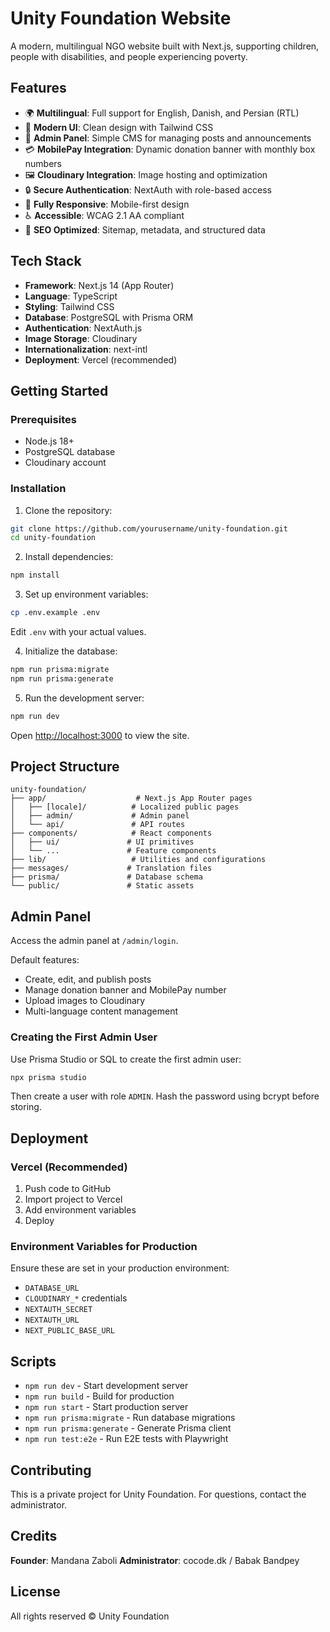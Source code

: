 # Unity Foundation Website

A modern, multilingual NGO website built with Next.js, supporting children, people with disabilities, and people experiencing poverty.

## Features

- 🌍 **Multilingual**: Full support for English, Danish, and Persian (RTL)
- 🎨 **Modern UI**: Clean design with Tailwind CSS
- 📝 **Admin Panel**: Simple CMS for managing posts and announcements
- 💳 **MobilePay Integration**: Dynamic donation banner with monthly box numbers
- 🖼️ **Cloudinary Integration**: Image hosting and optimization
- 🔒 **Secure Authentication**: NextAuth with role-based access
- 📱 **Fully Responsive**: Mobile-first design
- ♿ **Accessible**: WCAG 2.1 AA compliant
- 🚀 **SEO Optimized**: Sitemap, metadata, and structured data

## Tech Stack

- **Framework**: Next.js 14 (App Router)
- **Language**: TypeScript
- **Styling**: Tailwind CSS
- **Database**: PostgreSQL with Prisma ORM
- **Authentication**: NextAuth.js
- **Image Storage**: Cloudinary
- **Internationalization**: next-intl
- **Deployment**: Vercel (recommended)

## Getting Started

### Prerequisites

- Node.js 18+
- PostgreSQL database
- Cloudinary account

### Installation

1. Clone the repository:
```bash
git clone https://github.com/yourusername/unity-foundation.git
cd unity-foundation
```

2. Install dependencies:
```bash
npm install
```

3. Set up environment variables:
```bash
cp .env.example .env
```

Edit `.env` with your actual values.

4. Initialize the database:
```bash
npm run prisma:migrate
npm run prisma:generate
```

5. Run the development server:
```bash
npm run dev
```

Open [http://localhost:3000](http://localhost:3000) to view the site.

## Project Structure

```
unity-foundation/
├── app/                    # Next.js App Router pages
│   ├── [locale]/          # Localized public pages
│   ├── admin/             # Admin panel
│   └── api/               # API routes
├── components/            # React components
│   ├── ui/               # UI primitives
│   └── ...               # Feature components
├── lib/                   # Utilities and configurations
├── messages/             # Translation files
├── prisma/               # Database schema
└── public/               # Static assets
```

## Admin Panel

Access the admin panel at `/admin/login`.

Default features:
- Create, edit, and publish posts
- Manage donation banner and MobilePay number
- Upload images to Cloudinary
- Multi-language content management

### Creating the First Admin User

Use Prisma Studio or SQL to create the first admin user:

```bash
npx prisma studio
```

Then create a user with role `ADMIN`. Hash the password using bcrypt before storing.

## Deployment

### Vercel (Recommended)

1. Push code to GitHub
2. Import project to Vercel
3. Add environment variables
4. Deploy

### Environment Variables for Production

Ensure these are set in your production environment:
- `DATABASE_URL`
- `CLOUDINARY_*` credentials
- `NEXTAUTH_SECRET`
- `NEXTAUTH_URL`
- `NEXT_PUBLIC_BASE_URL`

## Scripts

- `npm run dev` - Start development server
- `npm run build` - Build for production
- `npm run start` - Start production server
- `npm run prisma:migrate` - Run database migrations
- `npm run prisma:generate` - Generate Prisma client
- `npm run test:e2e` - Run E2E tests with Playwright

## Contributing

This is a private project for Unity Foundation. For questions, contact the administrator.

## Credits

**Founder**: Mandana Zaboli
**Administrator**: cocode.dk / Babak Bandpey

## License

All rights reserved © Unity Foundation
